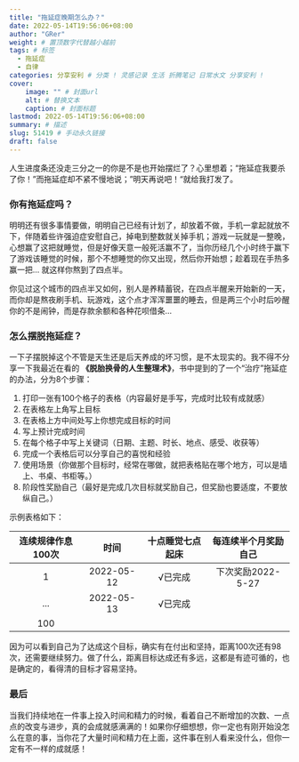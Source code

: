 ```yaml
---
title: "拖延症晚期怎么办？"
date: 2022-05-14T19:56:06+08:00
author: "GRer"
weight: # 置顶数字代替越小越前
tags: # 标签
  - 拖延症
  - 自律
categories: 分享安利 # 分类 ! 灵感记录 生活 折腾笔记 日常水文 分享安利 !
cover:
    image: "" # 封面url
    alt: # 替换文本
    caption: # 封面标题
lastmod: 2022-05-14T19:56:06+08:00
summary: # 描述
slug: 51419 # 手动永久链接
draft: false
---
```


人生进度条还没走三分之一的你是不是也开始摆烂了？心里想着；“拖延症我要杀了你！”而拖延症却不紧不慢地说；”明天再说吧！“就给我打发了。

### 你有拖延症吗？

明明还有很多事情要做，明明自己已经有计划了，却放着不做，手机一拿起就放不下，伴随着些许强迫症安慰自己，掉电到整数就关掉手机；游戏一玩就是一整晚，心想赢了这把就睡觉，但是好像天意一般死活赢不了，当你历经几个小时终于赢下了游戏该睡觉的时候，那个不想睡觉的你又出现，然后你开始想；趁着现在手热多赢一把... 就这样你熬到了四点半。

你见过这个城市的四点半又如何，别人是养精蓄锐，在四点半醒来开始新的一天，而你却是熬夜刷手机、玩游戏，这个点才浑浑噩噩的睡去，但是两三个小时后吵醒你的不是闹钟，而是存款余额和各种花呗借条...

### 怎么摆脱拖延症？

一下子摆脱掉这个不管是天生还是后天养成的坏习惯，是不太现实的。我不得不分享一下我最近在看的 **《脱胎换骨的人生整理术》**，书中提到的了一个“治疗”拖延症的办法，分为8个步骤：

1. 打印一张有100个格子的表格（内容最好是手写，完成时比较有成就感）
2. 在表格左上角写上目标
3. 在表格上方中间处写上你想完成目标的时间
4. 写上预计完成时间
5. 在每个格子中写上关键词（日期、主题、时长、地点、感受、收获等）
6. 完成一个表格后可以分享自己的喜悦和经验
7. 使用场景（你做那个目标时，经常在哪做，就把表格贴在哪个地方，可以是墙上、书桌、书柜等。）
8. 阶段性奖励自己（最好是完成几次目标就奖励自己，但奖励也要适度，不要放纵自己。）

示例表格如下：

| 连续规律作息100次 |    时间    | 十点睡觉七点起床 | 每连续半个月奖励自己 |
| :---------------: | :--------: | :--------------: | :------------------: |
|         1         | 2022-05-12 |     √已完成      |  下次奖励2022-5-27   |
|        ...        | 2022-05-13 |     √已完成      |                      |
|        100        |            |                  |                      |

因为可以看到自己为了达成这个目标，确实有在付出和坚持，距离100次还有98次，还需要继续努力。做了什么，距离目标达成还有多远，这都是有迹可循的，也是确定的，看得清的目标才容易坚持。

### 最后

当我们持续地在一件事上投入时间和精力的时候，看着自己不断增加的次数、一点点的改变与进步，真的会成就感满满的！如果你仔细想想，你一定也有刚开始没怎么在意的事，当你花了大量时间和精力在上面，这件事在别人看来没什么，但你一定有不一样的成就感！